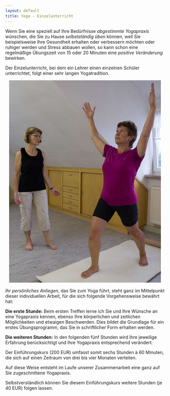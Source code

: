 ```yaml
---
layout: default
title: Yoga - Einzelunterricht
---
```


Wenn Sie eine speziell auf Ihre Bedürfnisse *abgestimmte Yogapraxis* wünschen, die Sie zu Hause *selbstständig üben* können, weil Sie beispielsweise Ihre Gesundheit erhalten oder verbessern möchten oder ruhiger werden und Stress abbauen wollen, so kann schon eine regelmäßige Übungszeit von 15 oder 20 Minuten eine *positive Veränderung* bewirken.

Der Einzelunterricht, bei dem ein Lehrer einen einzelnen Schüler unterrichtet, folgt einer sehr langen Yogatradition.

<p style="text-align:center">
<img alt="Einzelunterricht" src="images/single.jpg" />
</p>

*Ihr persönliches Anliegen*, das Sie zum Yoga führt, steht  ganz im Mittelpunkt dieser individuellen Arbeit, für die sich folgende Vorgehensweise bewährt hat:

**Die erste Stunde:**
Beim ersten Treffen lerne ich Sie und Ihre Wünsche an eine Yogapraxis kennen, ebenso Ihre körperlichen und zeitlichen Möglichkeiten und etwaigen Beschwerden.
Dies bildet die Grundlage für ein erstes Übungsprogramm, das Sie in schriftlicher Form erhalten werden.

**Die weiteren Stunden:**
In den folgenden fünf Stunden wird Ihre jeweilige Erfahrung berücksichtigt und Ihre Yogapraxis entsprechend verändert.

Der Einführungskurs (200 EUR) umfasst somit sechs Stunden à 60 Minuten, die sich auf einen Zeitraum von drei bis vier Monaten verteilen.

Auf diese Weise entsteht im Laufe unserer Zusammenarbeit eine ganz auf Sie zugeschnittene Yogapraxis.

Selbstverständlich können Sie diesem Einführungskurs weitere Stunden (je 40 EUR) folgen lassen.
